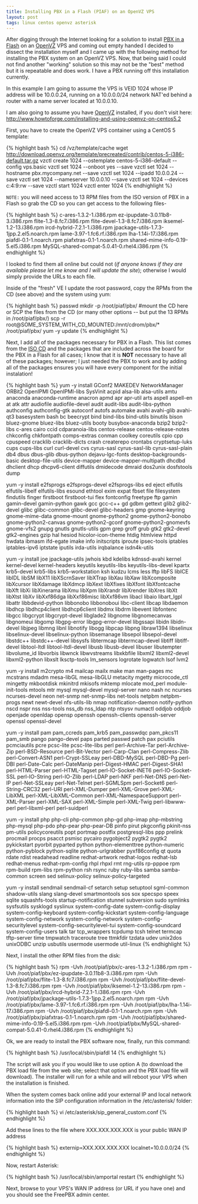 ```yaml
---
title: Installing PBX in a Flash (PIAF) on an OpenVZ VPS
layout: post
tags: linux centos openvz asterisk
---
```


After digging through the Internet looking for a solution to install <a href="http://pbxinaflash.net/">PBX in a Flash</a> on an <a href="http://wiki.openvz.org">OpenVZ</a> VPS and coming out empty handed I decided to dissect the installation myself and I came up with the following method for installing the PBX system on an OpenVZ VPS.  Now, that being said I could not find another "working" solution so this may not be the "best" method but it is repeatable and does work.  I have a PBX running off this installation currently.

In this example I am going to assume the VPS is VEID 1024 whose IP address will be 10&#46;0&#46;0&#46;24, running on a 10&#46;0&#46;0&#46;0&#47;24 network NAT'ed behind a router with a name server located at 10&#46;0&#46;0&#46;10&#46;

I am also going to assume you have <a href="http://wiki.openvz.org">OpenVZ</a> installed, if you don't visit here: <a href="http://www.howtoforge.com/installing-and-using-openvz-on-centos5.2">http://www.howtoforge.com/installing-and-using-openvz-on-centos5.2</a>

First, you have to create the OpenVZ VPS container using a CentOS 5 template&#58;

{% highlight bash %}
cd /vz/template/cache
wget http://download.openvz.org/template/precreated/contrib/centos-5-i386-default.tar.gz
vzctl create 1024 --ostemplate centos-5-i386-default --config vps.basic
vzctl set 1024 --onboot yes --save
vzctl set 1024 --hostname pbx.mycompany.net --save
vzctl set 1024 --ipadd 10.0.0.24 --save
vzctl set 1024 --nameserver 10.0.0.10 --save
vzctl set 1024 --devices c:4:9:rw --save
vzctl start 1024
vzctl enter 1024
{% endhighlight %}

`NOTE:` you will need access to 13 RPM files from the ISO version of PBX in a Flash so grab the CD so you can get access to the following files-

{% highlight bash %}
c-ares-1.3.2-1.i386.rpm
ez-ipupdate-3.0.11b8-3.i386.rpm
flite-1.3-8.fc7.i386.rpm
flite-devel-1.3-8.fc7.i386.rpm
iksemel-1.2-13.i386.rpm
ircd-hybrid-7.2.1-1.i386.rpm
jpackage-utils-1.7.3-1jpp.2.el5.noarch.rpm
lame-3.97-1.fc6.rf.i386.rpm
lha-1.14i-17.i386.rpm
piafdl-0.1-1.noarch.rpm
piafxtras-0.1-1.noarch.rpm
shared-mime-info-0.19-5.el5.i386.rpm
MySQL-shared-compat-5.0.41-0.rhel4.i386.rpm
{% endhighlight %}

I looked to find them all online but could not (<em>if anyone knows if they are available please let me know and I will update the site</em>)&#59; otherwise I would simply provide the URLs to each file.

Inside of the "fresh" VE I update the root password, copy the RPMs from the CD (see above) and the system using yum&#58;

{% highlight bash %}
passwd
mkdir -p /root/piaf/pbx/
#mount the CD here or SCP the files from the CD (or many other options -- but put the 13 RPMs in /root/piaf/pbx/)
scp -r root@SOME_SYSTEM_WITH_CD_MOUNTED:/mnt/cdrom/pbx/* /root/piaf/pbx/
yum -y update
{% endhighlight %}

Next, I add all of the packages necessary for PBX in a Flash.  This list comes from the <a href="http://pbxinaflash.net/downloads/">ISO CD</a> and the packages that are included across the board for the PBX in a Flash for all cases; I know that it is <strong>NOT</strong> necessary to have all of these packages; however&#59; I just needed the PBX to work and by adding all of the packages ensures you will have every component for the initial instalation&#33;

{% highlight bash %}
yum -y install GConf2 MAKEDEV NetworkManager ORBit2 OpenIPMI OpenIPMI-libs SysVinit acpid alsa-lib alsa-utils amtu anaconda anaconda-runtime anacron apmd apr apr-util arts aspell aspell-en at atk attr audiofile audiofile-devel audit audit-libs audit-libs-python authconfig authconfig-gtk autoconf autofs automake avahi avahi-glib avahi-qt3 basesystem bash bc beecrypt bind bind-libs bind-utils binutils bison bluez-gnome bluez-libs bluez-utils booty busybox-anaconda bzip2 bzip2-libs c-ares cairo ccid cdparanoia-libs centos-release centos-release-notes chkconfig chkfontpath comps-extras conman coolkey coreutils cpio cpp cpuspeed cracklib cracklib-dicts crash createrepo crontabs cryptsetup-luks cups cups-libs curl curl-devel cvs cyrus-sasl cyrus-sasl-lib cyrus-sasl-plain db4 dbus dbus-glib dbus-python dejavu-lgc-fonts desktop-backgrounds-basic desktop-file-utils device-mapper device-mapper-multipath dhcdbd dhclient dhcp dhcpv6-client diffutils dmidecode dmraid dos2unix dosfstools dump

yum -y install e2fsprogs e2fsprogs-devel e2fsprogs-libs ed eject elfutils elfutils-libelf elfutils-libs esound ethtool exim expat fbset file filesystem findutils finger firstboot firstboot-tui flex fontconfig freetype ftp gamin gamin-devel gamin-python gawk gcc gcc-c++ gd gdbm gettext glib2 glib2-devel glibc glibc-common glibc-devel glibc-headers gmp gnome-keyring gnome-mime-data gnome-mount gnome-python2 gnome-python2-bonobo gnome-python2-canvas gnome-python2-gconf gnome-python2-gnomevfs gnome-vfs2 gnupg gnutls gnutls-utils gpm grep groff grub gtk2 gtk2-devel gtk2-engines gzip hal hesiod hicolor-icon-theme htdig htmlview httpd hwdata ibmasm ifd-egate imake info initscripts iproute ipsec-tools iptables iptables-ipv6 iptstate iputils irda-utils irqbalance isdn4k-utils

yum -y install joe jpackage-utils jwhois kbd kdelibs kdnssd-avahi kernel kernel-devel kernel-headers keyutils keyutils-libs keyutils-libs-devel kpartx krb5-devel krb5-libs krb5-workstation ksh kudzu lcms less lftp libFS libICE libIDL libSM libX11 libXScrnSaver libXTrap libXau libXaw libXcomposite libXcursor libXdamage libXdmcp libXext libXfixes libXfont libXfontcache libXft libXi libXinerama libXmu libXpm libXrandr libXrender libXres libXt libXtst libXv libXxf86dga libXxf86misc libXxf86vm libacl libaio libart_lgpl libattr libbdevid-python libbonobo libbonoboui libc-client libcap libdaemon libdhcp libdhcp4client libdhcp6client libdmx libdrm libevent libfontenc libgcc libgcrypt libgcrypt-devel libglade2 libgnome libgnomecanvas libgnomeui libgomp libgpg-error libgpg-error-devel libgssapi libidn libidn-devel libjpeg libmng libnl libnotify libogg libpcap libpng libraw1394 libselinux libselinux-devel libselinux-python libsemanage libsepol libsepol-devel libstdc++ libstdc++-devel libsysfs libtermcap libtermcap-devel libtiff libtiff-devel libtool-ltdl libtool-ltdl-devel libusb libusb-devel libuser libutempter libvolume_id libvorbis libwnck libwvstreams libxkbfile libxml2 libxml2-devel libxml2-python libxslt lksctp-tools lm_sensors logrotate logwatch lsof lvm2

yum -y install m2crypto m4 mailcap mailx make man man-pages mc mcstrans mdadm mesa-libGL mesa-libGLU metacity mgetty microcode_ctl mingetty mkbootdisk mkinitrd mkisofs mktemp mlocate mod_perl module-init-tools mtools mtr mysql mysql-devel mysql-server nano nash nc ncurses ncurses-devel neon net-snmp net-snmp-libs net-tools netpbm netpbm-progs newt newt-devel nfs-utils-lib nmap notification-daemon notify-python nscd nspr nss nss-tools nss_db nss_ldap ntp ntsysv numactl oddjob oddjob openjade openldap opensp openssh openssh-clients openssh-server openssl openssl-devel

yum -y install pam pam_ccreds pam_krb5 pam_passwdqc pam_pkcs11 pam_smb pango pango-devel paps parted passwd patch pax pciutils pcmciautils pcre pcsc-lite pcsc-lite-libs perl perl-Archive-Tar perl-Archive-Zip perl-BSD-Resource perl-Bit-Vector perl-Carp-Clan perl-Compress-Zlib perl-Convert-ASN1 perl-Crypt-SSLeay perl-DBD-MySQL perl-DBD-Pg perl-DBI perl-Date-Calc perl-DateManip perl-Digest-HMAC perl-Digest-SHA1 perl-HTML-Parser perl-HTML-Tagset perl-IO-Socket-INET6 perl-IO-Socket-SSL perl-IO-String perl-IO-Zlib perl-LDAP perl-NKF perl-Net-DNS perl-Net-IP perl-Net-SSLeay perl-Net-Telnet perl-SGMLSpm perl-Socket6 perl-String-CRC32 perl-URI perl-XML-Dumper perl-XML-Grove perl-XML-LibXML perl-XML-LibXML-Common perl-XML-NamespaceSupport perl-XML-Parser perl-XML-SAX perl-XML-Simple perl-XML-Twig perl-libwww-perl perl-libxml-perl perl-suidperl

yum -y install php php-cli php-common php-gd php-imap php-mbstring php-mysql php-pdo php-pear php-pear-DB pinfo pirut pkgconfig pkinit-nss pm-utils policycoreutils popt portmap postfix postgresql-libs ppp prelink procmail procps psacct psmisc pycairo pygobject2 pygtk2 pygtk2 pykickstart pyorbit pyparted python python-elementtree python-numeric python-pyblock python-sqlite python-urlgrabber pyxf86config qt quota rdate rdist readahead readline redhat-artwork redhat-logos redhat-lsb redhat-menus redhat-rpm-config rhpl rhpxl rmt rng-utils rp-pppoe rpm rpm-build rpm-libs rpm-python rsh rsync ruby ruby-libs samba samba-common screen sed selinux-policy selinux-policy-targeted

yum -y install sendmail sendmail-cf setarch setup setuptool sgml-common shadow-utils slang slang-devel smartmontools sos sox specspo speex sqlite squashfs-tools startup-notification stunnel subversion sudo symlinks sysfsutils sysklogd syslinux system-config-date system-config-display system-config-keyboard system-config-kickstart system-config-language system-config-network system-config-network system-config-securitylevel system-config-securitylevel-tui system-config-soundcard system-config-users talk tar tcp_wrappers tcpdump tcsh telnet termcap tftp-server time tmpwatch traceroute tree ttmkfdir tzdata udev unix2dos unixODBC unzip usbutils usermode usermode util-linux
{% endhighlight %}

Next, I install the other RPM files from the disk&#58;

{% highlight bash %}
rpm -Uvh /root/piaf/pbx/c-ares-1.3.2-1.i386.rpm
rpm -Uvh /root/piaf/pbx/ez-ipupdate-3.0.11b8-3.i386.rpm
rpm -Uvh /root/piaf/pbx/flite-1.3-8.fc7.i386.rpm
rpm -Uvh /root/piaf/pbx/flite-devel-1.3-8.fc7.i386.rpm
rpm -Uvh /root/piaf/pbx/iksemel-1.2-13.i386.rpm
rpm -Uvh /root/piaf/pbx/ircd-hybrid-7.2.1-1.i386.rpm
rpm -Uvh /root/piaf/pbx/jpackage-utils-1.7.3-1jpp.2.el5.noarch.rpm
rpm -Uvh /root/piaf/pbx/lame-3.97-1.fc6.rf.i386.rpm
rpm -Uvh /root/piaf/pbx/lha-1.14i-17.i386.rpm
rpm -Uvh /root/piaf/pbx/piafdl-0.1-1.noarch.rpm
rpm -Uvh /root/piaf/pbx/piafxtras-0.1-1.noarch.rpm
rpm -Uvh /root/piaf/pbx/shared-mime-info-0.19-5.el5.i386.rpm
rpm -Uvh /root/piaf/pbx/MySQL-shared-compat-5.0.41-0.rhel4.i386.rpm
{% endhighlight %}

Ok, we are ready to install the PBX software now, finally, run this command&#58;

{% highlight bash %}
/usr/local/sbin/piafdl 14
{% endhighlight %}

The script will ask you if you would like to use option A (to download the PBX load file from the web site; select that option and the PBX load file will download).  The installer will run for a while and will reboot your VPS when the installation is finished.

When the system comes back online add your external IP and local network information into the SIP configuration information in the /etc/asterisk/ folder&#58;

{% highlight bash %}
vi /etc/asterisk/sip_general_custom.conf
{% endhighlight %}

Add these lines to the file where XXX.XXX.XXX.XXX is your public WAN IP address

{% highlight bash %}
externip=XXX.XXX.XXX.XXX
localnet=10.0.0.0/24
{% endhighlight %}

Now, restart Asterisk&#58;

{% highlight bash %}
/usr/local/sbin/amportal restart
{% endhighlight %}

Next, browse to your VPS's WAN IP address (or URL if you have one) and you should see the FreePBX admin center.

